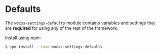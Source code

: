 # Defaults

The `wocss-settings-defaults` module contains variables and settings that are
**required** for using any of the rest of the framework.

Install using npm:

```sh
$ npm install --save wocss-settings-defaults
```
